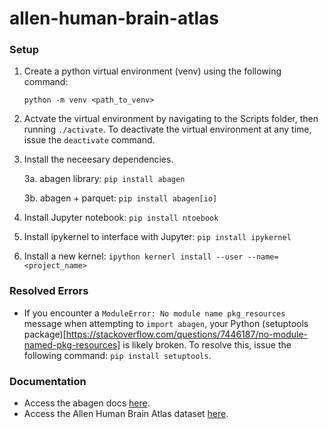 # allen-human-brain-atlas

### Setup
1. Create a python virtual environment (venv) using the following command:

   ```
   python -m venv <path_to_venv>
   ```
2. Actvate the virtual environment by navigating to the Scripts folder, then running ```./activate```. To deactivate the virtual environment at any time, issue the ```deactivate``` command.
3. Install the neceesary dependencies.
   
   3a. abagen library: ``` pip install abagen ```
   
   3b. abagen + parquet: ```pip install abagen[io]```

4. Install Jupyter notebook: ```pip install ntoebook```
5. Install ipykernel to interface with Jupyter: ```pip install ipykernel```
6. Install a new kernel: ```ipython kernerl install --user --name=<project_name>```

### Resolved Errors
- If you encounter a ```ModuleError: No module name pkg_resources``` message when attempting to ```import abagen```, your Python (setuptools package)[https://stackoverflow.com/questions/7446187/no-module-named-pkg-resources] is likely broken. To resolve this, issue the following command: ```pip install setuptools```.

### Documentation
- Access the abagen docs [here](https://abagen.readthedocs.io/en/latest/index.html).
- Access the Allen Human Brain Atlas dataset [here](https://portal.brain-map.org/).
